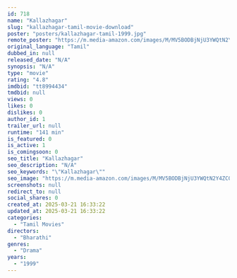```yaml
---
id: 718
name: "Kallazhagar"
slug: "kallazhagar-tamil-movie-download"
poster: "posters/kallazhagar-tamil-1999.jpg"
remote_poster: "https://m.media-amazon.com/images/M/MV5BODBjNjU3YWQtN2Y4ZC00YmMyLWE3YzYtOTdiN2FmNjQ0MWI3XkEyXkFqcGdeQXVyOTk3NTc2MzE@._V1_SX300.jpg"
original_language: "Tamil"
dubbed_in: null
released_date: "N/A"
synopsis: "N/A"
type: "movie"
rating: "4.8"
imdbid: "tt8994434"
tmdbid: null
views: 0
likes: 0
dislikes: 0
author_id: 1
trailer_url: null
runtime: "141 min"
is_featured: 0
is_active: 1
is_comingsoon: 0
seo_title: "Kallazhagar"
seo_description: "N/A"
seo_keywords: "\"Kallazhagar\""
seo_image: "https://m.media-amazon.com/images/M/MV5BODBjNjU3YWQtN2Y4ZC00YmMyLWE3YzYtOTdiN2FmNjQ0MWI3XkEyXkFqcGdeQXVyOTk3NTc2MzE@._V1_SX300.jpg"
screenshots: null
redirect_to: null
social_shares: 0
created_at: 2025-03-21 16:33:22
updated_at: 2025-03-21 16:33:22
categories:
  - "Tamil Movies"
directors:
  - "Bharathi"
genres:
  - "Drama"
years:
  - "1999"
---
```

